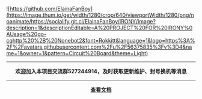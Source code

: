 ![https://github.com/ElainaFanBoy](https://image.thum.io/get/width/1280/crop/640/viewportWidth/1280/png/noanimate/https://socialify.git.ci/ElainaFanBoy/IRONY/image?description=1&descriptionEditable=A%20PROJECT%20FOR%20IRONY%0AUsage%20go-cqhttp%20%2B%20Nonebot2&font=Rokkitt&language=1&logo=https%3A%2F%2Favatars.githubusercontent.com%2Fu%2F56375835%3Fv%3D4&name=1&owner=1&pattern=Circuit%20Board&theme=Light)


------


<center><b>欢迎加入本项目交流群527244914，及时获取更新维护、封号换机等消息<b></center>


------

<center>
<a href=#/guide "查看文档">查看文档</a>
</center>
